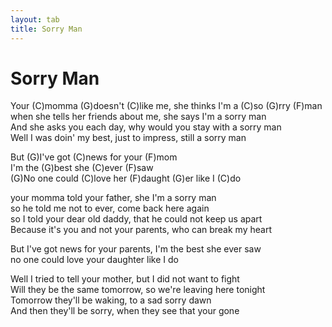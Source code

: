 ```yaml
---
layout: tab
title: Sorry Man
---
```

# Sorry Man

Your (C)momma (G)doesn't (C)like me, she thinks I'm a (C)so (G)rry
(F)man  
when she tells her friends about me, she says I'm a sorry man  
And she asks you each day, why would you stay with a sorry man  
Well I was doin' my best, just to impress, still a sorry man  
  
But (G)I've got (C)news for your (F)mom  
I'm the (G)best she (C)ever (F)saw  
(G)No one could (C)love her (F)daught (G)er like I (C)do  
  
your momma told your father, she I'm a sorry man  
so he told me not to ever, come back here again  
so I told your dear old daddy, that he could not keep us apart  
Because it's you and not your parents, who can break my heart  
  
But I've got news for your parents, I'm the best she ever saw  
no one could love your daughter like I do  
  
Well I tried to tell your mother, but I did not want to fight  
Will they be the same tomorrow, so we're leaving here tonight  
Tomorrow they'll be waking, to a sad sorry dawn  
And then they'll be sorry, when they see that your gone
